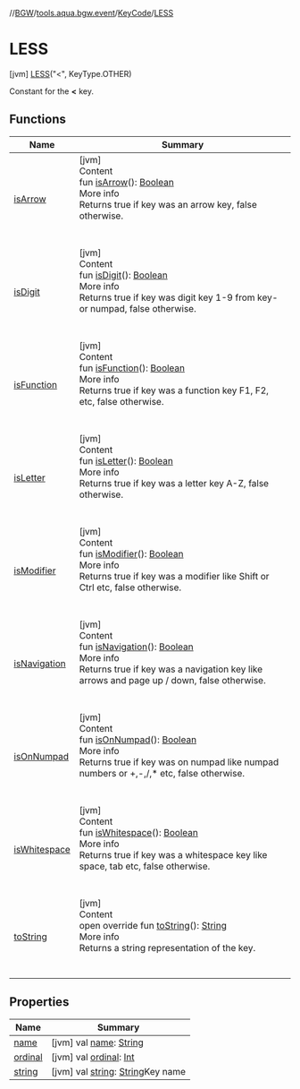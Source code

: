 //[BGW](../../../../index.md)/[tools.aqua.bgw.event](../../index.md)/[KeyCode](../index.md)/[LESS](index.md)



# LESS  
 [jvm] [LESS](index.md)("<", KeyType.OTHER)  


Constant for the **<** key.

   


## Functions  
  
|  Name |  Summary | 
|---|---|
| <a name="tools.aqua.bgw.event/KeyCode/isArrow/#/PointingToDeclaration/"></a>[isArrow](../is-arrow.md)| <a name="tools.aqua.bgw.event/KeyCode/isArrow/#/PointingToDeclaration/"></a>[jvm]  <br>Content  <br>fun [isArrow](../is-arrow.md)(): [Boolean](https://kotlinlang.org/api/latest/jvm/stdlib/kotlin/-boolean/index.html)  <br>More info  <br>Returns true if key was an arrow key, false otherwise.  <br><br><br>|
| <a name="tools.aqua.bgw.event/KeyCode/isDigit/#/PointingToDeclaration/"></a>[isDigit](../is-digit.md)| <a name="tools.aqua.bgw.event/KeyCode/isDigit/#/PointingToDeclaration/"></a>[jvm]  <br>Content  <br>fun [isDigit](../is-digit.md)(): [Boolean](https://kotlinlang.org/api/latest/jvm/stdlib/kotlin/-boolean/index.html)  <br>More info  <br>Returns true if key was digit key 1-9 from key- or numpad, false otherwise.  <br><br><br>|
| <a name="tools.aqua.bgw.event/KeyCode/isFunction/#/PointingToDeclaration/"></a>[isFunction](../is-function.md)| <a name="tools.aqua.bgw.event/KeyCode/isFunction/#/PointingToDeclaration/"></a>[jvm]  <br>Content  <br>fun [isFunction](../is-function.md)(): [Boolean](https://kotlinlang.org/api/latest/jvm/stdlib/kotlin/-boolean/index.html)  <br>More info  <br>Returns true if key was a function key F1, F2, etc, false otherwise.  <br><br><br>|
| <a name="tools.aqua.bgw.event/KeyCode/isLetter/#/PointingToDeclaration/"></a>[isLetter](../is-letter.md)| <a name="tools.aqua.bgw.event/KeyCode/isLetter/#/PointingToDeclaration/"></a>[jvm]  <br>Content  <br>fun [isLetter](../is-letter.md)(): [Boolean](https://kotlinlang.org/api/latest/jvm/stdlib/kotlin/-boolean/index.html)  <br>More info  <br>Returns true if key was a letter key A-Z, false otherwise.  <br><br><br>|
| <a name="tools.aqua.bgw.event/KeyCode/isModifier/#/PointingToDeclaration/"></a>[isModifier](../is-modifier.md)| <a name="tools.aqua.bgw.event/KeyCode/isModifier/#/PointingToDeclaration/"></a>[jvm]  <br>Content  <br>fun [isModifier](../is-modifier.md)(): [Boolean](https://kotlinlang.org/api/latest/jvm/stdlib/kotlin/-boolean/index.html)  <br>More info  <br>Returns true if key was a modifier like Shift or Ctrl etc, false otherwise.  <br><br><br>|
| <a name="tools.aqua.bgw.event/KeyCode/isNavigation/#/PointingToDeclaration/"></a>[isNavigation](../is-navigation.md)| <a name="tools.aqua.bgw.event/KeyCode/isNavigation/#/PointingToDeclaration/"></a>[jvm]  <br>Content  <br>fun [isNavigation](../is-navigation.md)(): [Boolean](https://kotlinlang.org/api/latest/jvm/stdlib/kotlin/-boolean/index.html)  <br>More info  <br>Returns true if key was a navigation key like arrows and page up / down, false otherwise.  <br><br><br>|
| <a name="tools.aqua.bgw.event/KeyCode/isOnNumpad/#/PointingToDeclaration/"></a>[isOnNumpad](../is-on-numpad.md)| <a name="tools.aqua.bgw.event/KeyCode/isOnNumpad/#/PointingToDeclaration/"></a>[jvm]  <br>Content  <br>fun [isOnNumpad](../is-on-numpad.md)(): [Boolean](https://kotlinlang.org/api/latest/jvm/stdlib/kotlin/-boolean/index.html)  <br>More info  <br>Returns true if key was on numpad like numpad numbers or +,-,/,* etc, false otherwise.  <br><br><br>|
| <a name="tools.aqua.bgw.event/KeyCode/isWhitespace/#/PointingToDeclaration/"></a>[isWhitespace](../is-whitespace.md)| <a name="tools.aqua.bgw.event/KeyCode/isWhitespace/#/PointingToDeclaration/"></a>[jvm]  <br>Content  <br>fun [isWhitespace](../is-whitespace.md)(): [Boolean](https://kotlinlang.org/api/latest/jvm/stdlib/kotlin/-boolean/index.html)  <br>More info  <br>Returns true if key was a whitespace key like space, tab etc, false otherwise.  <br><br><br>|
| <a name="tools.aqua.bgw.event/KeyCode/toString/#/PointingToDeclaration/"></a>[toString](../to-string.md)| <a name="tools.aqua.bgw.event/KeyCode/toString/#/PointingToDeclaration/"></a>[jvm]  <br>Content  <br>open override fun [toString](../to-string.md)(): [String](https://kotlinlang.org/api/latest/jvm/stdlib/kotlin/-string/index.html)  <br>More info  <br>Returns a string representation of the key.  <br><br><br>|


## Properties  
  
|  Name |  Summary | 
|---|---|
| <a name="tools.aqua.bgw.event/KeyCode.LESS/name/#/PointingToDeclaration/"></a>[name](name.md)| <a name="tools.aqua.bgw.event/KeyCode.LESS/name/#/PointingToDeclaration/"></a> [jvm] val [name](name.md): [String](https://kotlinlang.org/api/latest/jvm/stdlib/kotlin/-string/index.html)   <br>|
| <a name="tools.aqua.bgw.event/KeyCode.LESS/ordinal/#/PointingToDeclaration/"></a>[ordinal](ordinal.md)| <a name="tools.aqua.bgw.event/KeyCode.LESS/ordinal/#/PointingToDeclaration/"></a> [jvm] val [ordinal](ordinal.md): [Int](https://kotlinlang.org/api/latest/jvm/stdlib/kotlin/-int/index.html)   <br>|
| <a name="tools.aqua.bgw.event/KeyCode.LESS/string/#/PointingToDeclaration/"></a>[string](string.md)| <a name="tools.aqua.bgw.event/KeyCode.LESS/string/#/PointingToDeclaration/"></a> [jvm] val [string](string.md): [String](https://kotlinlang.org/api/latest/jvm/stdlib/kotlin/-string/index.html)Key name   <br>|

